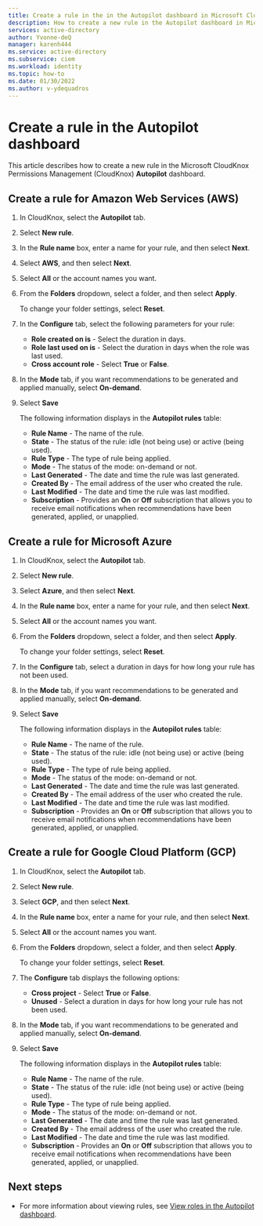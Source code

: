 ```yaml
---
title: Create a rule in the in the Autopilot dashboard in Microsoft CloudKnox Permissions Management 
description: How to create a new rule in the Autopilot dashboard in Microsoft CloudKnox Permissions Management.
services: active-directory
author: Yvonne-deQ
manager: karenh444
ms.service: active-directory
ms.subservice: ciem
ms.workload: identity
ms.topic: how-to
ms.date: 01/30/2022
ms.author: v-ydequadros
---
```


# Create a rule in the Autopilot dashboard
 
This article describes how to create a new rule in the Microsoft CloudKnox Permissions Management (CloudKnox) **Autopilot** dashboard.

## Create a rule for Amazon Web Services (AWS) 

1. In CloudKnox, select the **Autopilot** tab.
1. Select **New rule**.
1. In the **Rule name** box, enter a name for your rule, and then select **Next**.
1. Select **AWS**, and then select **Next**. 
1. Select **All** or the account names you want.
1. From the **Folders** dropdown, select a folder, and then select **Apply**.

     To change your folder settings, select **Reset**.

1. In the **Configure** tab, select the following parameters for your rule:

    - **Role created on is** - Select the duration in days.
    - **Role last used on is** - Select the duration in days when the role was last used.
    - **Cross account role** - Select **True** or **False**.

1. In the **Mode** tab, if you want recommendations to be generated and applied manually, select **On-demand**.
1. Select **Save**

    The following information displays in the **Autopilot rules** table:

    - **Rule Name** - The name of the rule.
    - **State** - The status of the rule: idle (not being use) or active (being used).
    - **Rule Type** - The type of rule being applied. 
    - **Mode** - The status of the mode: on-demand or not.
    - **Last Generated** - The date and time the rule was last generated.
    - **Created By** - The email address of the user who created the rule.
    - **Last Modified** - The date and time the rule was last modified.
    - **Subscription** - Provides an **On** or **Off** subscription that allows you to receive email notifications when recommendations have been generated, applied, or unapplied.

## Create a rule for Microsoft Azure 

1. In CloudKnox, select the **Autopilot** tab.
1. Select **New rule**.
1. Select **Azure**, and then select **Next**.
1. In the **Rule name** box, enter a name for your rule, and then select **Next**.
1. Select **All** or the account names you want.
1. From the **Folders** dropdown, select a folder, and then select **Apply**.

     To change your folder settings, select **Reset**.

1. In the **Configure** tab, select a duration in days for how long your rule has not been used.
1. In the **Mode** tab, if you want recommendations to be generated and applied manually, select **On-demand**.
1. Select **Save**

    The following information displays in the **Autopilot rules** table:

    - **Rule Name** - The name of the rule.
    - **State** - The status of the rule: idle (not being use) or active (being used).
    - **Rule Type** - The type of rule being applied. 
    - **Mode** - The status of the mode: on-demand or not.
    - **Last Generated** - The date and time the rule was last generated.
    - **Created By** - The email address of the user who created the rule.
    - **Last Modified** - The date and time the rule was last modified.
    - **Subscription** - Provides an **On** or **Off** subscription that allows you to receive email notifications when recommendations have been generated, applied, or unapplied.

## Create a rule for Google Cloud Platform (GCP) 

1. In CloudKnox, select the **Autopilot** tab.
1. Select **New rule**.
1. Select **GCP**, and then select **Next**.
1. In the **Rule name** box, enter a name for your rule, and then select **Next**.
1. Select **All** or the account names you want.
1. From the **Folders** dropdown, select a folder, and then select **Apply**.

     To change your folder settings, select **Reset**.

1. The **Configure** tab displays the following options:

    - **Cross project** - Select **True** or **False**.
    - **Unused** - Select a duration in days for how long your rule has not been used.

1. In the **Mode** tab, if you want recommendations to be generated and applied manually, select **On-demand**.
1. Select **Save**

    The following information displays in the **Autopilot rules** table:

    - **Rule Name** - The name of the rule.
    - **State** - The status of the rule: idle (not being use) or active (being used).
    - **Rule Type** - The type of rule being applied. 
    - **Mode** - The status of the mode: on-demand or not.
    - **Last Generated** - The date and time the rule was last generated.
    - **Created By** - The email address of the user who created the rule.
    - **Last Modified** - The date and time the rule was last modified.
    - **Subscription** - Provides an **On** or **Off** subscription that allows you to receive email notifications when recommendations have been generated, applied, or unapplied.


## Next steps

- For more information about viewing rules, see [View roles in the Autopilot dashboard](cloudknox-ui-autopilot).
